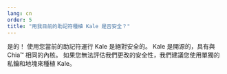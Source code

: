 ```yaml
---
lang: cn
order: 5
title: "用我目前的助記符種植 Kale 是否安全？"
---
```


是的！ 使用您當前的助記符運行 Kale 是絕對安全的。 Kale 是開源的，具有與 Chia&trade; 相同的內核。 如果您無法評估我們更改的安全性，我們建議您使用單獨的私鑰和地塊來種植 Kale。
